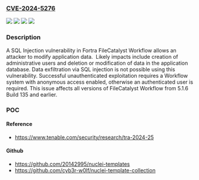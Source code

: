 ### [CVE-2024-5276](https://cve.mitre.org/cgi-bin/cvename.cgi?name=CVE-2024-5276)
![](https://img.shields.io/static/v1?label=Product&message=FileCatalyst%20Workflow&color=blue)
![](https://img.shields.io/static/v1?label=Version&message=5.1.6%3B%200%20&color=brightgreen)
![](https://img.shields.io/static/v1?label=Vulnerability&message=CWE-20%20Improper%20Input%20Validation&color=brightgreen)
![](https://img.shields.io/static/v1?label=Vulnerability&message=CWE-89%20Improper%20Neutralization%20of%20Special%20Elements%20used%20in%20an%20SQL%20Command%20('SQL%20Injection')&color=brightgreen)

### Description

A SQL Injection vulnerability in Fortra FileCatalyst Workflow allows an attacker to modify application data.  Likely impacts include creation of administrative users and deletion or modification of data in the application database. Data exfiltration via SQL injection is not possible using this vulnerability. Successful unauthenticated exploitation requires a Workflow system with anonymous access enabled, otherwise an authenticated user is required. This issue affects all versions of FileCatalyst Workflow from 5.1.6 Build 135 and earlier.

### POC

#### Reference
- https://www.tenable.com/security/research/tra-2024-25

#### Github
- https://github.com/20142995/nuclei-templates
- https://github.com/cyb3r-w0lf/nuclei-template-collection

